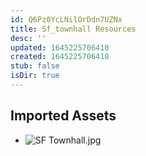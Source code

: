 ```yaml
---
id: Q6Pz0YcLNilOrDdn7UZNx
title: Sf_townhall Resources
desc: ''
updated: 1645225706410
created: 1645225706410
stub: false
isDir: true
---
```

## Imported Assets
- ![SF Townhall.jpg](/assets/sf-townhall.jpg)
